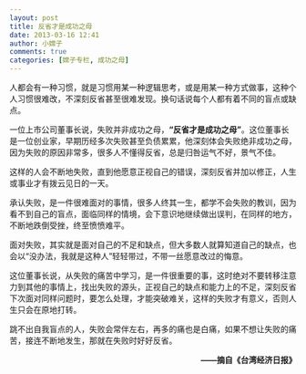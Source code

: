 ```yaml
---
layout: post
title: 反省才是成功之母
date: 2013-03-16 12:41
author: 小嫦子
comments: true
categories: [嫦子专栏, 成功之母]
---
```

人都会有一种习惯，就是习惯用某一种逻辑思考，或是用某一种方式做事，这种个人习惯很难改，不深刻反省甚至很难发现。换句话说每个人都有着不同的盲点或缺点。

一位上市公司董事长说，失败并非成功之母，<strong>“反省才是成功之母”</strong>。这位董事长是一位创业家，早期历经多次失败甚至负债累累，他深刻体会失败绝非成功之母，因为失败的原因非常多，很多人不懂得反省，总是归咎运气不好，景气不佳。

这样的人会不断地失败，直到他愿意正视自己的错误，深刻反省并加以修正，人生或事业才有拨云见日的一天。

<!--more-->

承认失败，是一件很难面对的事情，很多人终其一生，都学不会失败的教训，因为看不到自己的盲点，面临同样的情境，会下意识地继续做出误判，在同样的地方，不断地跌倒受挫，终至愤愤难平。

面对失败，其实就是面对自己的不足和缺点，但大多数人就算知道自己的缺点，也会以“没办法，我就是这种人”轻轻带过，不带一丝愿意改过的悔意。

这位董事长说，从失败的痛苦中学习，是一件很重要的事，这时绝对不要转移注意力到其他的事情上，找出失败的源头，正视自己的缺点和能力上的不足，深刻反省下次面对同样问题时，要怎么处理，才能突破难关，这样的失败才有意义，否则人生只会在原地打转。

跳不出自我盲点的人，失败会常伴左右，再多的痛也是白痛，如果不想让失败的痛苦，接连不断地发生，那就在失败时好好反省。
<p style="text-align: right;"><strong>——摘自《台湾经济日报》</strong></p>
